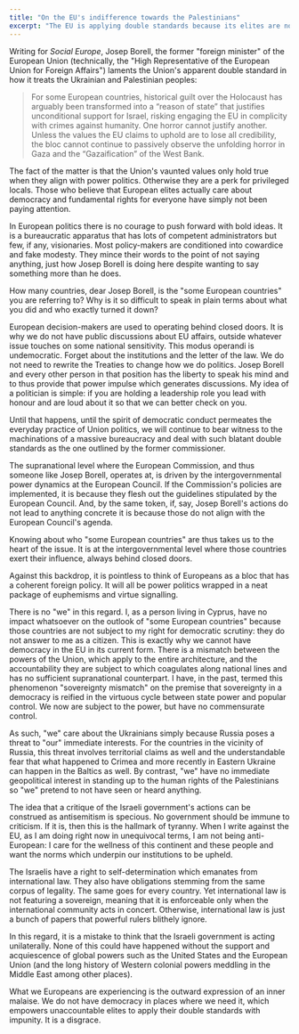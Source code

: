 ```yaml
---
title: "On the EU's indifference towards the Palestinians"
excerpt: "The EU is applying double standards because its elites are not actually upholding the values they claim to be the stewards of."
---
```


Writing for _Social Europe_, Josep Borell, the former "foreign
minister" of the European Union (technically, the "High Representative
of the European Union for Foreign Affairs") laments the Union's
apparent double standard in how it treats the Ukrainian and
Palestinian peoples:

> For some European countries, historical guilt over the Holocaust has
> arguably been transformed into a “reason of state” that justifies
> unconditional support for Israel, risking engaging the EU in
> complicity with crimes against humanity. One horror cannot justify
> another. Unless the values the EU claims to uphold are to lose all
> credibility, the bloc cannot continue to passively observe the
> unfolding horror in Gaza and the “Gazaification” of the West Bank.

The fact of the matter is that the Union's vaunted values only hold
true when they align with power politics. Otherwise they are a perk
for privileged locals. Those who believe that European elites actually
care about democracy and fundamental rights for everyone have simply
not been paying attention.

In European politics there is no courage to push forward with bold
ideas. It is a bureaucratic apparatus that has lots of competent
administrators but few, if any, visionaries. Most policy-makers are
conditioned into cowardice and fake modesty. They mince their words to
the point of not saying anything, just how Josep Borell is doing here
despite wanting to say something more than he does.

How many countries, dear Josep Borell, is the "some European
countries" you are referring to? Why is it so difficult to speak in
plain terms about what you did and who exactly turned it down?

European decision-makers are used to operating behind closed doors. It
is why we do not have public discussions about EU affairs, outside
whatever issue touches on some national sensitivity. This modus
operandi is undemocratic. Forget about the institutions and the letter
of the law. We do not need to rewrite the Treaties to change how we do
politics. Josep Borell and every other person in that position has the
liberty to speak his mind and to thus provide that power impulse which
generates discussions. My idea of a politician is simple: if you are
holding a leadership role you lead with honour and are loud about it
so that we can better check on you.

Until that happens, until the spirit of democratic conduct permeates
the everyday practice of Union politics, we will continue to bear
witness to the machinations of a massive bureaucracy and deal with
such blatant double standards as the one outlined by the former
commissioner.

The supranational level where the European Commission, and thus
someone like Josep Borell, operates at, is driven by the
intergovernmental power dynamics at the European Council. If the
Commission's policies are implemented, it is because they flesh out
the guidelines stipulated by the European Council. And, by the same
token, if, say, Josep Borell's actions do not lead to anything
concrete it is because those do not align with the European Council's
agenda.

Knowing about who "some European countries" are thus takes us to the
heart of the issue. It is at the intergovernmental level where those
countries exert their influence, always behind closed doors.

Against this backdrop, it is pointless to think of Europeans as a bloc
that has a coherent foreign policy. It will all be power politics
wrapped in a neat package of euphemisms and virtue signalling.

There is no "we" in this regard. I, as a person living in Cyprus, have
no impact whatsoever on the outlook of "some European countries"
because those countries are not subject to my right for democratic
scrutiny: they do not answer to me as a citizen. This is exactly why
we cannot have democracy in the EU in its current form. There is a
mismatch between the powers of the Union, which apply to the entire
architecture, and the accountability they are subject to which
coagulates along national lines and has no sufficient supranational
counterpart. I have, in the past, termed this phenomenon "sovereignty
mismatch" on the premise that sovereignty in a democracy is reified in
the virtuous cycle between state power and popular control. We now are
subject to the power, but have no commensurate control.

As such, "we" care about the Ukrainians simply because Russia poses a
threat to "our" immediate interests. For the countries in the vicinity
of Russia, this threat involves territorial claims as well and the
understandable fear that what happened to Crimea and more recently in
Eastern Ukraine can happen in the Baltics as well. By contrast, "we"
have no immediate geopolitical interest in standing up to the human
rights of the Palestinians so "we" pretend to not have seen or heard
anything.

The idea that a critique of the Israeli government's actions can be
construed as antisemitism is specious. No government should be immune
to criticism. If it is, then this is the hallmark of tyranny. When I
write against the EU, as I am doing right now in unequivocal terms, I
am not being anti-European: I care for the wellness of this continent
and these people and want the norms which underpin our institutions to
be upheld.

The Israelis have a right to self-determination which emanates from
international law. They also have obligations stemming from the same
corpus of legality. The same goes for every country. Yet international
law is not featuring a sovereign, meaning that it is enforceable only
when the international community acts in concert. Otherwise,
international law is just a bunch of papers that powerful rulers
blithely ignore.

In this regard, it is a mistake to think that the Israeli government
is acting unilaterally. None of this could have happened without the
support and acquiescence of global powers such as the United States
and the European Union (and the long history of Western colonial
powers meddling in the Middle East among other places).

What we Europeans are experiencing is the outward expression of an
inner malaise. We do not have democracy in places where we need it,
which empowers unaccountable elites to apply their double standards
with impunity. It is a disgrace.
